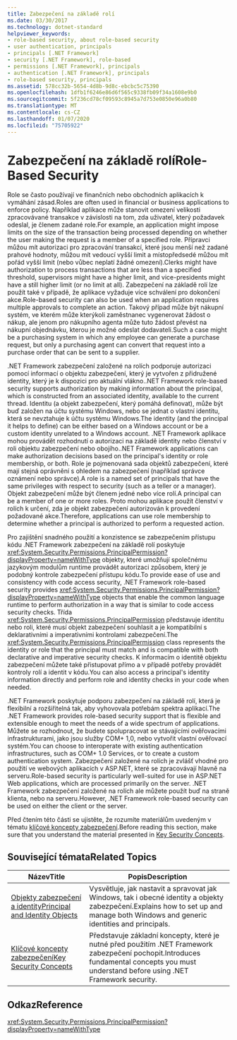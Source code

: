 ```yaml
---
title: Zabezpečení na základě rolí
ms.date: 03/30/2017
ms.technology: dotnet-standard
helpviewer_keywords:
- role-based security, about role-based security
- user authentication, principals
- principals [.NET Framework]
- security [.NET Framework], role-based
- permissions [.NET Framework], principals
- authentication [.NET Framework], principals
- role-based security, principals
ms.assetid: 578cc32b-5654-4d8b-9d8c-ebcbc5c75390
ms.openlocfilehash: 1dfb1f6246e86d6f565c9338fb09f34a1608e9b0
ms.sourcegitcommit: 5f236cd78cf09593c8945a7d753e0850e96a0b80
ms.translationtype: MT
ms.contentlocale: cs-CZ
ms.lasthandoff: 01/07/2020
ms.locfileid: "75705922"
---
```

# <a name="role-based-security"></a><span data-ttu-id="f6ff6-102">Zabezpečení na základě rolí</span><span class="sxs-lookup"><span data-stu-id="f6ff6-102">Role-Based Security</span></span>
<span data-ttu-id="f6ff6-103">Role se často používají ve finančních nebo obchodních aplikacích k vymáhání zásad.</span><span class="sxs-lookup"><span data-stu-id="f6ff6-103">Roles are often used in financial or business applications to enforce policy.</span></span> <span data-ttu-id="f6ff6-104">Například aplikace může stanovit omezení velikosti zpracovávané transakce v závislosti na tom, zda uživatel, který požadavek odeslal, je členem zadané role.</span><span class="sxs-lookup"><span data-stu-id="f6ff6-104">For example, an application might impose limits on the size of the transaction being processed depending on whether the user making the request is a member of a specified role.</span></span> <span data-ttu-id="f6ff6-105">Přípravci můžou mít autorizaci pro zpracování transakcí, které jsou menší než zadané prahové hodnoty, můžou mít vedoucí vyšší limit a místopředsedé můžou mít pořád vyšší limit (nebo vůbec neplatí žádné omezení).</span><span class="sxs-lookup"><span data-stu-id="f6ff6-105">Clerks might have authorization to process transactions that are less than a specified threshold, supervisors might have a higher limit, and vice-presidents might have a still higher limit (or no limit at all).</span></span> <span data-ttu-id="f6ff6-106">Zabezpečení na základě rolí lze použít také v případě, že aplikace vyžaduje více schválení pro dokončení akce.</span><span class="sxs-lookup"><span data-stu-id="f6ff6-106">Role-based security can also be used when an application requires multiple approvals to complete an action.</span></span> <span data-ttu-id="f6ff6-107">Takový případ může být nákupní systém, ve kterém může kterýkoli zaměstnanec vygenerovat žádost o nákup, ale jenom pro nákupního agenta může tuto žádost převést na nákupní objednávku, kterou je možné odeslat dodavateli.</span><span class="sxs-lookup"><span data-stu-id="f6ff6-107">Such a case might be a purchasing system in which any employee can generate a purchase request, but only a purchasing agent can convert that request into a purchase order that can be sent to a supplier.</span></span>  
  
 <span data-ttu-id="f6ff6-108">.NET Framework zabezpečení založené na rolích podporuje autorizaci pomocí informací o objektu zabezpečení, který je vytvořen z přidružené identity, který je k dispozici pro aktuální vlákno.</span><span class="sxs-lookup"><span data-stu-id="f6ff6-108">.NET Framework role-based security supports authorization by making information about the principal, which is constructed from an associated identity, available to the current thread.</span></span> <span data-ttu-id="f6ff6-109">Identitu (a objekt zabezpečení, který pomáhá definovat), může být buď založen na účtu systému Windows, nebo se jednat o vlastní identitu, která se nevztahuje k účtu systému Windows.</span><span class="sxs-lookup"><span data-stu-id="f6ff6-109">The identity (and the principal it helps to define) can be either based on a Windows account or be a custom identity unrelated to a Windows account.</span></span> <span data-ttu-id="f6ff6-110">.NET Framework aplikace mohou provádět rozhodnutí o autorizaci na základě identity nebo členství v roli objektu zabezpečení nebo obojího.</span><span class="sxs-lookup"><span data-stu-id="f6ff6-110">.NET Framework applications can make authorization decisions based on the principal's identity or role membership, or both.</span></span> <span data-ttu-id="f6ff6-111">Role je pojmenovaná sada objektů zabezpečení, které mají stejná oprávnění s ohledem na zabezpečení (například správce oznámení nebo správce).</span><span class="sxs-lookup"><span data-stu-id="f6ff6-111">A role is a named set of principals that have the same privileges with respect to security (such as a teller or a manager).</span></span> <span data-ttu-id="f6ff6-112">Objekt zabezpečení může být členem jedné nebo více rolí.</span><span class="sxs-lookup"><span data-stu-id="f6ff6-112">A principal can be a member of one or more roles.</span></span> <span data-ttu-id="f6ff6-113">Proto mohou aplikace použít členství v rolích k určení, zda je objekt zabezpečení autorizován k provedení požadované akce.</span><span class="sxs-lookup"><span data-stu-id="f6ff6-113">Therefore, applications can use role membership to determine whether a principal is authorized to perform a requested action.</span></span>  
  
 <span data-ttu-id="f6ff6-114">Pro zajištění snadného použití a konzistence se zabezpečením přístupu kódu .NET Framework zabezpečení na základě rolí poskytuje <xref:System.Security.Permissions.PrincipalPermission?displayProperty=nameWithType> objekty, které umožňují společnému jazykovým modulům runtime provádět autorizaci způsobem, který je podobný kontrole zabezpečení přístupu kódu.</span><span class="sxs-lookup"><span data-stu-id="f6ff6-114">To provide ease of use and consistency with code access security, .NET Framework role-based security provides <xref:System.Security.Permissions.PrincipalPermission?displayProperty=nameWithType> objects that enable the common language runtime to perform authorization in a way that is similar to code access security checks.</span></span> <span data-ttu-id="f6ff6-115">Třída <xref:System.Security.Permissions.PrincipalPermission> představuje identitu nebo roli, které musí objekt zabezpečení souhlasit a je kompatibilní s deklarativními a imperativními kontrolami zabezpečení.</span><span class="sxs-lookup"><span data-stu-id="f6ff6-115">The <xref:System.Security.Permissions.PrincipalPermission> class represents the identity or role that the principal must match and is compatible with both declarative and imperative security checks.</span></span> <span data-ttu-id="f6ff6-116">K informacím o identitě objektu zabezpečení můžete také přistupovat přímo a v případě potřeby provádět kontroly rolí a identit v kódu.</span><span class="sxs-lookup"><span data-stu-id="f6ff6-116">You can also access a principal's identity information directly and perform role and identity checks in your code when needed.</span></span>  
  
 <span data-ttu-id="f6ff6-117">.NET Framework poskytuje podporu zabezpečení na základě rolí, která je flexibilní a rozšiřitelná tak, aby vyhovovala potřebám spektra aplikací.</span><span class="sxs-lookup"><span data-stu-id="f6ff6-117">The .NET Framework provides role-based security support that is flexible and extensible enough to meet the needs of a wide spectrum of applications.</span></span> <span data-ttu-id="f6ff6-118">Můžete se rozhodnout, že budete spolupracovat se stávajícími ověřovacími infrastrukturami, jako jsou služby COM+ 1,0, nebo vytvořit vlastní ověřovací systém.</span><span class="sxs-lookup"><span data-stu-id="f6ff6-118">You can choose to interoperate with existing authentication infrastructures, such as COM+ 1.0 Services, or to create a custom authentication system.</span></span> <span data-ttu-id="f6ff6-119">Zabezpečení založené na rolích je zvlášť vhodné pro použití ve webových aplikacích v ASP.NET, které se zpracovávají hlavně na serveru.</span><span class="sxs-lookup"><span data-stu-id="f6ff6-119">Role-based security is particularly well-suited for use in ASP.NET Web applications, which are processed primarily on the server.</span></span> <span data-ttu-id="f6ff6-120">.NET Framework zabezpečení založené na rolích ale můžete použít buď na straně klienta, nebo na serveru.</span><span class="sxs-lookup"><span data-stu-id="f6ff6-120">However, .NET Framework role-based security can be used on either the client or the server.</span></span>  
  
 <span data-ttu-id="f6ff6-121">Před čtením této části se ujistěte, že rozumíte materiálům uvedeným v tématu [klíčové koncepty zabezpečení](../../../docs/standard/security/key-security-concepts.md).</span><span class="sxs-lookup"><span data-stu-id="f6ff6-121">Before reading this section, make sure that you understand the material presented in [Key Security Concepts](../../../docs/standard/security/key-security-concepts.md).</span></span>  
  
## <a name="related-topics"></a><span data-ttu-id="f6ff6-122">Související témata</span><span class="sxs-lookup"><span data-stu-id="f6ff6-122">Related Topics</span></span>  
  
|<span data-ttu-id="f6ff6-123">Název</span><span class="sxs-lookup"><span data-stu-id="f6ff6-123">Title</span></span>|<span data-ttu-id="f6ff6-124">Popis</span><span class="sxs-lookup"><span data-stu-id="f6ff6-124">Description</span></span>|  
|-----------|-----------------|  
|[<span data-ttu-id="f6ff6-125">Objekty zabezpečení a identity</span><span class="sxs-lookup"><span data-stu-id="f6ff6-125">Principal and Identity Objects</span></span>](../../../docs/standard/security/principal-and-identity-objects.md)|<span data-ttu-id="f6ff6-126">Vysvětluje, jak nastavit a spravovat jak Windows, tak i obecné identity a objekty zabezpečení.</span><span class="sxs-lookup"><span data-stu-id="f6ff6-126">Explains how to set up and manage both Windows and generic identities and principals.</span></span>|  
|[<span data-ttu-id="f6ff6-127">Klíčové koncepty zabezpečení</span><span class="sxs-lookup"><span data-stu-id="f6ff6-127">Key Security Concepts</span></span>](../../../docs/standard/security/key-security-concepts.md)|<span data-ttu-id="f6ff6-128">Představuje základní koncepty, které je nutné před použitím .NET Framework zabezpečení pochopit.</span><span class="sxs-lookup"><span data-stu-id="f6ff6-128">Introduces fundamental concepts you must understand before using .NET Framework security.</span></span>|  
  
## <a name="reference"></a><span data-ttu-id="f6ff6-129">Odkaz</span><span class="sxs-lookup"><span data-stu-id="f6ff6-129">Reference</span></span>  
 <xref:System.Security.Permissions.PrincipalPermission?displayProperty=nameWithType>

